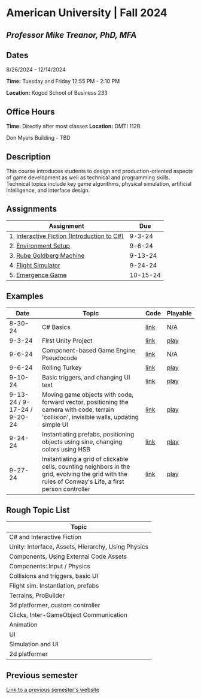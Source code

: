 # American University | Fall 2024
## *Professor Mike Treanor, PhD, MFA*

## Dates
8/26/2024 - 12/14/2024

**Time:** Tuesday and Friday 12:55 PM - 2:10 PM

**Location:** Kogod School of Business 233

## Office Hours

**Time:** Directly after most classes
**Location:** DMTI 112B

Don Myers Building - TBD

## Description
This course introduces students to design and production-oriented aspects of game development as well as technical and programming skills. Technical topics include key game algorithms, physical simulation, artificial intelligence, and interface design.

<!-- ![The test image](images/test.png) -->

<!-- <img src="./images/test.png" width="100"> -->

## Assignments

| Assignment | Due |
| --- | --- |
| 1. [Interactive Fiction (Introduction to C#)](./assignments/if.html) | 9-3-24 |
| 2. [Environment Setup](./assignments/setup.html) | 9-6-24 |
| 3. [Rube Goldberg Machine](./assignments/machine.html) | 9-13-24 |
| 4. [Flight Simulator](./assignments/flight.html) | 9-24-24 |
| 5. [Emergence Game](./assignments/emergence.html) | 10-15-24 |

## Examples

| Date | Topic | Code | Playable |
| --- | --- | --- | --- |
| 8-30-24 | C# Basics | [link](http://dotnetfiddle.net/rVO9uW) | N/A |
| 9-3-24 | First Unity Project | [link](https://github.com/mtreanor/csc470-fall2024/tree/main/examples/9-3-24/Assets) | [play](./games/9-3-24) |
| 9-6-24 | Component-based Game Engine Pseudocode | [link](http://dotnetfiddle.net/XyWKeI) | N/A |
| 9-6-24 | Rolling Turkey | [link](https://github.com/mtreanor/csc470-fall2024/tree/main/examples/9-6-24/Assets) | [play](./games/9-6-24) |
| 9-10-24 | Basic triggers, and changing UI text | [link](https://github.com/mtreanor/csc470-fall2024/tree/main/examples/9-10-24/Assets) | [play](./games/machine) |
| 9-13-24 / 9-17-24 / 9-20-24 | Moving game objects with code, forward vector, positioning the camera with code, terrain 'collision', invisible walls, updating simple UI | [link](https://github.com/mtreanor/csc470-fall2024/tree/main/examples/9-13-24/Assets) | [play](./games/9-13-24) |
| 9-24-24 | Instantiating prefabs, positioning objects using sine, changing colors using HSB | [link](https://github.com/mtreanor/csc470-fall2024/tree/main/examples/9-24-24/Assets) | [play](./games/9-24-24) |
| 9-27-24 | Instantiating a grid of clickable cells, counting neighbors in the grid, evolving the grid with the rules of Conway's Life, a first person controller | [link](https://github.com/mtreanor/csc470-fall2024/tree/main/examples/9-27-24/Assets) | [play](./games/9-27-24) |

## Rough Topic List

| Topic | 
| --- |
| C# and Interactive Fiction |
| Unity: Interface, Assets, Hierarchy, Using Physics |
| Components, Using External Code Assets |
| Components: Input / Physics |
| Collisions and triggers, basic UI |
| Flight sim. Instantiation, prefabs |
| Terrains, ProBuilder |
| 3d platformer, custom controller |
| Clicks, Inter-GameObject Communication |
| Animation |
| UI |
| Simulation and UI |
| 2d platformer |

## Previous semester
[Link to a previous semester's website](https://github.com/mtreanor/csc470-fall2023/blob/main/README.md)